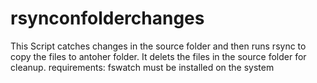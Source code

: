 # rsynconfolderchanges
This Script catches changes in the source folder and then runs rsync to copy the files to antoher folder. It delets the files in the source folder for cleanup. requirements: fswatch must be installed on the system
